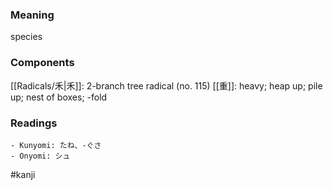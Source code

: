 ### Meaning

species

### Components

[[Radicals/禾|禾]]: 2-branch tree radical (no. 115) [[重]]: heavy; heap up; pile up; nest of boxes; -fold

### Readings

```
- Kunyomi: たね、-ぐさ
- Onyomi: シュ
```

#kanji
